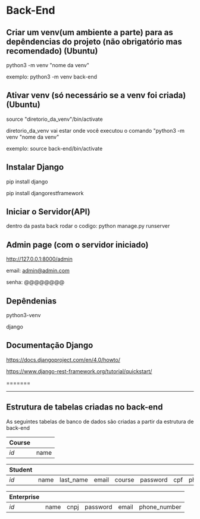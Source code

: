 # Back-End

## Criar um venv(um ambiente a parte) para as depêndencias do projeto (não obrigatório mas recomendado) (Ubuntu)

python3 -m venv "nome da venv"

exemplo:
python3 -m venv back-end

## Ativar venv (só necessário se a venv foi criada)(Ubuntu)

source "diretorio_da_venv"/bin/activate

diretorio_da_venv vai estar onde você executou o comando "python3 -m venv "nome da venv"

exemplo:
source back-end/bin/activate

## Instalar Django
pip install django

pip install djangorestframework

## Iniciar o Servidor(API)
dentro da pasta back rodar o codigo:
python manage.py runserver

## Admin page (com o servidor iniciado)
http://127.0.0.1:8000/admin

email: admin@admin.com

senha: @@@@@@@@

## Depêndenias
python3-venv

django

## Documentação Django

https://docs.djangoproject.com/en/4.0/howto/

https://www.django-rest-framework.org/tutorial/quickstart/


=======

___

## Estrutura de tabelas criadas no back-end

As seguintes tabelas de banco de dados são criadas a partir da estrutura de back-end

| Course |        |
|--------|--------|
| *id* | name |

| Student | | | | | | | | 
| --- | --- | --- | --- | --- | --- | --- | --- | 
| *id* | name | last_name | email | course | password | cpf | phone_number |

| Enterprise | | | | | |
| --- | --- | --- | --- | --- | --- | 
| *id* | name | cnpj | password | email | phone_number |
